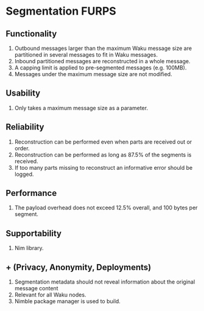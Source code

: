 # Segmentation FURPS

## Functionality

1. Outbound messages larger than the maximum Waku message size are partitioned in several messages to fit in Waku messages.
2. Inbound partitioned messages are reconstructed in a whole message.
3. A capping limit is applied to pre-segmented messages (e.g. 100MB).
4. Messages under the maximum message size are not modified.

## Usability

1. Only takes a maximum message size as a parameter.

## Reliability

1. Reconstruction can be performed even when parts are received out or order.
2. Reconstruction can be performed as long as 87.5% of the segments is received.
3. If too many parts missing to reconstruct an informative error should be logged.

## Performance

1. The payload overhead does not exceed 12.5% overall, and 100 bytes per segment.

## Supportability

1. Nim library.

## + (Privacy, Anonymity, Deployments)

1. Segmentation metadata should not reveal information about the original message content
2. Relevant for all Waku nodes.
3. Nimble package manager is used to build.
